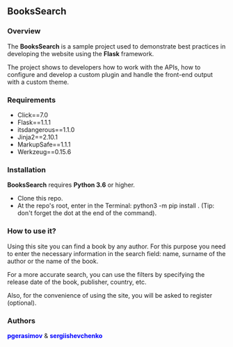 <h2>BooksSearch</h2>

<h3>Overview</h3>

The <b>BooksSearch</b> is a sample project used to demonstrate best practices in developing the website using the <b>Flask</b> framework.

The project shows to developers how to work with the APIs, how to configure and develop a custom plugin and handle the front-end output with a custom theme.


<h3>Requirements</h3>

<ul>
  <li>Click==7.0</li>
  <li>Flask==1.1.1</li>
  <li>itsdangerous==1.1.0</li>
  <li>Jinja2==2.10.1</li>
  <li>MarkupSafe==1.1.1</li>
  <li>Werkzeug==0.15.6</li>
</ul>


<h3>Installation</h3>

<b>BooksSearch</b> requires <b>Python 3.6</b> or higher.

- Clone this repo.
- At the repo's root, enter in the Terminal: python3 -m pip install . (Tip: don't forget the dot at the end of the command).


<h3>How to use it?</h3>

Using this site you can find a book by any author. For this purpose you need to enter the necessary information in the search field: name, surname of the author or the name of the book. 

For a more accurate search, you can use the filters by specifying the release date of the book, publisher, country, etc. 

Also, for the convenience of using the site, you will be asked to register (optional).


<h3>Authors</h3>

<b style="color:blue;">pgerasimov</b> & <b style="color:blue;">sergiishevchenko</b>
